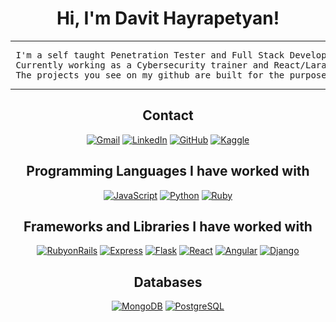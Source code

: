 <div align="center">
<h1>
Hi, I'm Davit Hayrapetyan!
</h1>
<hr>
<pre>
 I'm a self taught Penetration Tester and Full Stack Developer  
 Currently working as a Cybersecurity trainer and React/Laravel developer
 The projects you see on my github are built for the purpose of education, training, or just for fun
</pre>
<hr>

<h2> Contact </h2>
<p align="center">
  <a href="mailto:networkdavit@gmail.com" ><img img src="https://img.shields.io/badge/gmail-%23EA4335.svg?style=plastic&logo=gmail&logoColor=white" alt="Gmail"/></a>
  <a href="https://www.linkedin.com/in/davit-hayrapetyan-784a72210" ><img src="https://img.shields.io/badge/linkedin-%230A66C2.svg?style=plastic&logo=linkedin&logoColor=white" alt="LinkedIn"/></a>
  <a href="https://github.com/networkdavit" ><img src="https://img.shields.io/badge/github-%23181717.svg?style=plastic&logo=github&logoColor=white" alt="GitHub"/></a>
  <a href="https://www.twitter.com/davidhayrapet" ><img src="https://img.shields.io/badge/twitter-%230A66C2.svg?style=plastic&logo=twitter&logoColor=white" alt="Kaggle"/></a>
</p>

<h2> Programming Languages I have worked with </h2>

<p>
    <a href="https://github.com/networkdavit"><img alt="JavaScript" src="https://img.shields.io/badge/JavaScript%20-%23F7DF1E.svg?logo=javascript&logoColor=black"></a>
    <a href="https://github.com/networkdavit"><img alt="Python" src="https://img.shields.io/badge/Python%20-%2314354C.svg?logo=python&logoColor=white"></a>
    <a href="https://github.com/networkdavit"><img alt="Ruby" src="https://img.shields.io/badge/Ruby%20-%2314354C.svg?logo=Ruby&logoColor=white"></a>

<h2> Frameworks and Libraries I have worked with </h2>

<p>
    <a href="https://github.com/networkdavit"><img alt="RubyonRails" src="https://img.shields.io/badge/RubyonRails%20-%23D00000.svg?logo=RubyonRails&logoColor=white"></a>
    <a href="https://github.com/networkdavit"><img alt="Express" src="https://img.shields.io/badge/express.js%20-%23150458.svg?logo=express&logoColor=white"></a>
    <a href="https://github.com/networkdavit"><img alt="Flask" src="https://img.shields.io/badge/Flask%20-%23150458.svg?logo=Flask&logoColor=white"></a>
    <a href="https://github.com/networkdavit"><img alt="React" src="https://img.shields.io/badge/React%20-%23FF6F00.svg?logo=React&logoColor=white"></a>
    <a href="https://github.com/networkdavit"><img alt="Angular" src="https://img.shields.io/badge/Angular%20-%23D00000.svg?logo=Angular&logoColor=white"></a>
    <a href="https://github.com/networkdavit"><img alt="Django" src="https://img.shields.io/badge/Django%20-%23150458.svg?logo=Django&logoColor=white"></a>
</p>

<h2> Databases </h2>

<p>
    <a href="https://github.com/networkdavit"><img alt="MongoDB" src="https://img.shields.io/badge/MongoDB-%23327FC7.svg?logo=mongodb&logoColor=white"></a>
    <a href="https://github.com/networkdavit"><img alt="PostgreSQL" src ="https://img.shields.io/badge/PostgreSQL-%23FF6F00.svg?logo=PostgreSQL&logoColor=white"></a>
</p>
</br>
</div>
